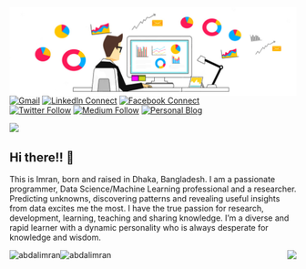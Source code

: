 <a target="_blank" href="https://abdalimran.github.io"><img width="510" align="right" src="https://github.com/abdalimran/abdalimran.github.io/raw/master/images/analytics_cover.jpg"></a>

[![Gmail](https://img.shields.io/badge/%20-Send%20Mail-black?color=14171A&labelColor=ef5350&logo=gmail&logoColor=ffffff)](mailto:abdalimran@gmail.com)
[![LinkedIn Connect](https://img.shields.io/badge/%20-Connect-black?color=14171A&labelColor=0077B5&logo=linkedin&logoColor=ffffff)](https://www.linkedin.com/in/abdalimran/)
[![Facebook Connect](https://img.shields.io/badge/%20-Connect-black?color=14171A&labelColor=4267B2&logo=facebook&logoColor=ffffff)](https://www.facebook.com/abdalimran/)<br>
[![Twitter Follow](https://img.shields.io/badge/%20-Follow-black?color=14171A&labelColor=37474f&logo=twitter&logoColor=4fc3f7)](https://twitter.com/AbdullahAlImran)
[![Medium Follow](https://img.shields.io/badge/%20-Follow-black?color=14171A&labelColor=050404&logo=medium&logoColor=ffffff)](https://medium.com/@abdalimran)
[![Personal Blog](https://img.shields.io/badge/%20-Blog-black?color=14171A&labelColor=F57C00&logo=blogger&logoColor=ffffff)](https://imranabdullah.com)
<!---
[![Kaggle Follow](https://img.shields.io/badge/%20-Follow-black?color=14171A&labelColor=37474f&logo=kaggle&logoColor=4fc3f7)](https://kaggle.com/abdalimran)
-->

<div align="left"><img src="https://komarev.com/ghpvc/?username=abdalimran"/></div>

## Hi there!! 👋
This is Imran, born and raised in Dhaka, Bangladesh. I am a passionate programmer, Data Science/Machine Learning professional and a researcher. Predicting unknowns, discovering patterns and revealing useful insights from data excites me the most. I have the true passion for research, development, learning, teaching and sharing knowledge. I’m a diverse and rapid learner with a dynamic personality who is always desperate for knowledge and wisdom.<br>

<div>
  <img height="185" align="left" src="https://github-readme-stats.vercel.app/api?username=abdalimran&count_private=true&show_icons=true" alt="abdalimran"/>
  <img height="185" align="right" src="https://github-readme-stats.vercel.app/api/top-langs/?username=abdalimran&langs_count=10&layout=compact&hide=php"/>
</div>

<img height="300" align="left" src="https://github-profile-trophy.vercel.app/?username=abdalimran" alt="abdalimran"/>
